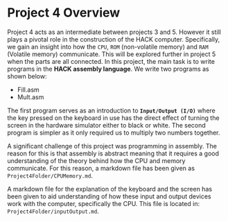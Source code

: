 # Project 4 Overview

Project 4 acts as an intermediate between projects 3 and 5. However it still plays a pivotal role in the construction of the HACK computer. Specifically, we gain an insight into how the `CPU`, `ROM` (non-volatile memory) and `RAM` (Volatile memory) communicate. This will be explored further in project 5 when the parts are all connected. In this project, the main task is to write programs in the **HACK assembly language**. We write two programs as shown below:

- Fill.asm
- Mult.asm

The first program serves as an introduction to **`Input/Output (I/O)`** where the key pressed on the keyboard in use has the direct effect of turning the screen in the hardware simulator either to black or white. The second program is simpler as it only required us to multiply two numbers together.

A significant challenge of this project was programming in assembly. The reason for this is that assembly is abstract meaning that it requires a good understanding of the theory behind how the CPU and memory communicate. For this reason, a markdown file has been given as `Project4Folder/CPUMemory.md`.

A markdown file for the explanation of the keyboard and the screen has been given to aid understanding of how these input and output devices work with the computer, specifically the CPU. This file is located in: `Project4Folder/inputOutput.md`.
